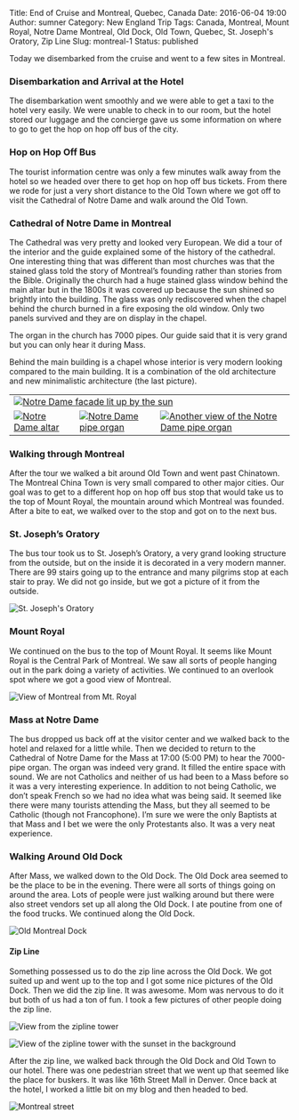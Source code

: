 Title: End of Cruise and Montreal, Quebec, Canada
Date: 2016-06-04 19:00
Author: sumner
Category: New England Trip
Tags: Canada, Montreal, Mount Royal, Notre Dame Montreal, Old Dock, Old Town, Quebec, St. Joseph's Oratory, Zip Line
Slug: montreal-1
Status: published

Today we disembarked from the cruise and went to a few sites in
Montreal.

### Disembarkation and Arrival at the Hotel

The disembarkation went smoothly and we were able to get a taxi to the
hotel very easily. We were unable to check in to our room, but the hotel
stored our luggage and the concierge gave us some information on where
to go to get the hop on hop off bus of the city.

### Hop on Hop Off Bus

The tourist information centre was only a few minutes walk away from the
hotel so we headed over there to get hop on hop off bus tickets. From
there we rode for just a very short distance to the Old Town where we
got off to visit the Cathedral of Notre Dame and walk around the Old
Town.

### Cathedral of Notre Dame in Montreal

The Cathedral was very pretty and looked very European. We did a tour of
the interior and the guide explained some of the history of the
cathedral. One interesting thing that was different than most churches
was that the stained glass told the story of Montreal’s founding rather
than stories from the Bible. Originally the church had a huge stained
glass window behind the main altar but in the 1800s it was covered up
because the sun shined so brightly into the building. The glass was only
rediscovered when the chapel behind the church burned in a fire exposing
the old window. Only two panels survived and they are on display in the
chapel.

The organ in the church has 7000 pipes. Our guide said that it is very
grand but you can only hear it during Mass.

Behind the main building is a chapel whose interior is very modern
looking compared to the main building. It is a combination of the old
architecture and new minimalistic architecture (the last picture).

<center>
<table class="gallery" width="80%">
  <tr>
    <td colspan="3">
      <a href="{static}/images/new-england-trip/notre-dame1.jpg" target="_blank">
        <img
          src="{static}/images/new-england-trip/notre-dame1.jpg"
          alt="Notre Dame facade lit up by the sun" />
      </a>
    </td>
  </tr>
  <tr>
    <td>
      <a href="{static}/images/new-england-trip/notre-dame2.jpg" target="_blank">
        <img
          src="{static}/images/new-england-trip/notre-dame2.jpg"
          alt="Notre Dame altar" />
      </a>
    </td>
    <td>
      <a href="{static}/images/new-england-trip/notre-dame3.jpg" target="_blank">
        <img
          src="{static}/images/new-england-trip/notre-dame3.jpg"
          alt="Notre Dame pipe organ" />
      </a>
    </td>
    <td>
      <a href="{static}/images/new-england-trip/notre-dame4.jpg" target="_blank">
        <img
          src="{static}/images/new-england-trip/notre-dame4.jpg"
          alt="Another view of the Notre Dame pipe organ" />
      </a>
    </td>
  </tr>
</table>
</center>

### Walking through Montreal

After the tour we walked a bit around Old Town and went past Chinatown.
The Montreal China Town is very small compared to other major cities.
Our goal was to get to a different hop on hop off bus stop that would
take us to the top of Mount Royal, the mountain around which Montreal
was founded. After a bite to eat, we walked over to the stop and got on
to the next bus.

### St. Joseph’s Oratory

The bus tour took us to St. Joseph’s Oratory, a very grand looking
structure from the outside, but on the inside it is decorated in a very
modern manner. There are 99 stairs going up to the entrance and many
pilgrims stop at each stair to pray. We did not go inside, but we got a
picture of it from the outside.

![St. Joseph's Oratory]({static}/images/new-england-trip/st-josephs-oratory.jpg)

### Mount Royal

We continued on the bus to the top of Mount Royal. It seems like Mount
Royal is the Central Park of Montreal. We saw all sorts of people
hanging out in the park doing a variety of activities. We continued to
an overlook spot where we got a good view of Montreal.

![View of Montreal from Mt. Royal]({static}/images/new-england-trip/mt-royal.jpg)

### Mass at Notre Dame

The bus dropped us back off at the visitor center and we walked back to
the hotel and relaxed for a little while. Then we decided to return to
the Cathedral of Notre Dame for the Mass at 17:00 (5:00 PM) to hear the
7000-pipe organ. The organ was indeed very grand. It filled the entire
space with sound. We are not Catholics and neither of us had been to a
Mass before so it was a very interesting experience. In addition to not
being Catholic, we don’t speak French so we had no idea what was being
said. It seemed like there were many tourists attending the Mass, but
they all seemed to be Catholic (though not Francophone). I’m sure we
were the only Baptists at that Mass and I bet we were the only
Protestants also. It was a very neat experience.

### Walking Around Old Dock

After Mass, we walked down to the Old Dock. The Old Dock area seemed to
be the place to be in the evening. There were all sorts of things going
on around the area. Lots of people were just walking around but there
were also street vendors set up all along the Old Dock. I ate poutine
from one of the food trucks. We continued along the Old Dock.

![Old Montreal Dock]({static}/images/new-england-trip/old-dock.jpg)

#### Zip Line

Something possessed us to do the zip line across the Old Dock. We got
suited up and went up to the top and I got some nice pictures of the Old
Dock. Then we did the zip line. It was awesome. Mom was nervous to do it
but both of us had a ton of fun. I took a few pictures of other people
doing the zip line.

![View from the zipline tower]({static}/images/new-england-trip/zipline1.jpg)

![View of the zipline tower with the sunset in the background]({static}/images/new-england-trip/zipline2.jpg)

After the zip line, we walked back through the Old Dock and Old Town to
our hotel. There was one pedestrian street that we went up that seemed
like the place for buskers. It was like 16th Street Mall in Denver. Once
back at the hotel, I worked a little bit on my blog and then headed to
bed.

![Montreal street]({static}/images/new-england-trip/montreal1.jpg)
